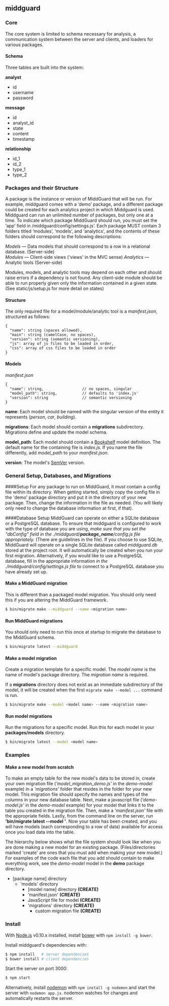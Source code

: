 ## middguard

### Core

The core system is limited to schema necessary for analysis, a communication
system between the server and clients, and loaders for various packages.

#### Schema

Three tables are built into the system:

**analyst**

 - id
 - username
 - password

**message**

 - id
 - analyst_id
 - state
 - content
 - timestamp

**relationship**

 - id_1
 - id_2
 - type_1
 - type_2

### Packages and their Structure

A package is the instance or version of MiddGuard that will be run. For example, middguard comes with a ‘demo’ package, and a different package could be created for each analytics project in which Middguard is used. Middguard can run an unlimited number of packages, but only one at a time. To indicate which package MiddGuard should run, you must set the ‘app’ field in /middguard/config/settings.js’. Each package MUST contain 3 folders titled ‘modules’, ‘models’, and ‘analytics’, and the contents of these folders should correspond to the following descriptions:

  *Models* — Data models that should correspond to a row in a relational database. (Server-side)	
  *Modules* — Client-side views ('views' in the MVC sense)
  *Analytics* — Analytic tools (Server-side)


Modules, models, and analytic tools may depend on each other and should raise errors if a dependency is not
found. Any client-side module should be able to run properly given only the information
contained in a given state. (See static/js/setup.js for more detail on states)

#### Structure

The only required file for a model/module/analytic tool is a *manifest.json*, structured
as follows:

```
{
  "name": string (spaces allowed),
  "main": string (camelCase, no spaces),
  "version": string (semantic versioning),
  "js": array of js files to be loaded in order,
  "css": array of css files to be loaded in order
}
```

#### Models

*manifest.json*

```
{
  "name": string,                 // no spaces, singular
  "model_path": string,           // defaults to 'index.js'
  "version": string               // semantic versioning
}
```

**name**: Each model should be named with the singular version of the entity it
represents (*person*, *car*, *building*).

**migrations**: Each model should contain a **migrations** subdirectory.
Migrations define and update the model schema.

**model_path**: Each model should contain a [Bookshelf][4] model definition.
The default name for the containing file is *index.js*.  If you name the file
differently, add *model_path* to your *manifest.json*.

**version**: The model's [SemVer][5] version.

### General Setup, Databases, and Migrations

####Setup
For any package to run on MiddGuard, it *must* contain a config file within its directory. When getting started, simply copy the config file in the 'demo' package directory and put it in the directory of your new package. Then, change the information in the file as needed. (You will likely only need to change the database information at first, if that).

####Database Setup
MiddGuard can operate on either a SQLite database or a PostgreSQL database. To ensure that middguard is configured to work with the type of database you are using, *make sure that you set the "dbConfig" field in the ./middguard/__package_name__/config.js file appropriately.* (There are guidelines in the file). If you choose to use SQLite, MiddGuard will operate on a single SQLite database called *middguard.db* stored at
the project root.  It will automatically be created when you run your first
migration. Alternatively, if you would like to use a PostgreSQL database, fill in the appropriate information *in the ./middguard/config/settings.js file* to connect to a PostgreSQL database you have already set up.



#### Make a MiddGuard migration

This is different than a packaged model migration.  You should only need this
if you are altering the MiddGuard framework.

```sh
$ bin/migrate make --middguard --name <migration name>
```

#### Run MiddGuard migrations

You should only need to run this once at startup to migrate the database to the
MiddGuard schema.

```sh
$ bin/migrate latest --middguard
```

#### Make a model migration

Create a migration template for a specific model.  The *model name*
is the name of model's package directory.  The *migration name* is required.

If a **migrations** directory does not exist as an immediate subdirectory of the
model, it will be created when the first `migrate make --model ...` command is
run.

```sh
$ bin/migrate make --model <model name> --name <migration name>
```

#### Run model migrations

Run the migrations for a specific model.  Run this for each model in your
**packages/models** directory.

```sh
$ bin/migrate latest --model <model name>
```

### Examples

#### Make a new model from scratch

To make an empty table for the new model's data to be stored in, create your own migration file \(*'model_migration_demo.js'* in the *demo-model* example\) in a *'migrations'* folder that resides in the folder for your new model. This migration file should specify the names and types of the columns in your new database table. Next, make a javascript file \(*'demo-model.js'* in the *demo-model* example\) for your model that links it to the table you created in the migration file. Then, make a *'manifest.json'* file with the appropriate fields. Lastly, from the command line on the server, run **'bin/migrate latest --model <modelname>'**. Now your table has been created, and you will have models (each corresponding to a row of data) available for access once you load data into the table.

The hierarchy below shows what the file system should look like when you are done making a new model for an existing package. \(Files/directories marked 'create' are ones that you must add when making your new model.\) For examples of the code each file that you add should contain to make everything work, see the *demo-model* model in the **demo** package directory.

* \[package name\] directory
  * 'models' directory
    * \[model name\] directory __\(CREATE\)__
    * 'manifest.json' __\(CREATE\)__
    * JavaScript file for model __\(CREATE\)__
    * 'migrations' directory __\(CREATE\)__
      * custom migration file __\(CREATE\)__

### Install

With [Node.js][1] v0.10.x installed, install [bower][2] with
`npm install -g bower`.

Install middguard's dependencies with:

```sh
$ npm install   # server dependencies
$ bower install # client dependencies
```

Start the server on port 3000:

```sh
$ npm start
```

Alternatively, install [nodemon][3] with `npm install -g nodemon` and start the
server with `nodemon app.js`.  nodemon watches for changes and automatically
restarts the server.

[1]: http://nodejs.org/       "Node.js"
[2]: http://bower.io/         "bower"
[3]: http://nodemon.io/       "nodemon"
[4]: http://bookshelfjs.org/  "bookshelf"
[5]: http://semver.org/       "semver"
